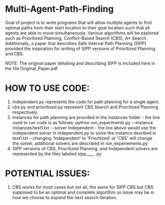 # Multi-Agent-Path-Finding
 Goal of project is to write programs that will allow multiple agents to find optimal paths from their start location to their goal location such that all agents are able to move simultaneously. Various algorithms will be explored such as Prioritized Planning, Conflict-Based Search (CBS), A* Search. Additionally, a paper that describes Safe Interval Path Planning (SIPP) provided the inspiration for writing of SIPP versions of Prioritized Planning and CBS.

NOTE: The original paper detailing and describing SIPP is included here in the file Original_Paper.pdf

# HOW TO USE CODE:
1. independent.py represents the code for path planning for a single agent. 
2. cbs.py and prioritized.py represent CBS Search and Prioritized Planning respectively.
3. Instances for path planning are provided in the instances folder
         - the line used to run code is as follows: python run_experiments.py --instance instances/test1.txt --solver Independent
         - the line above would use the independent solver in independent.py to solve the instance desribed in test1.txt
         - changing 'Independent' to 'Prioritized' or 'CBS' will change the solver, additional solvers are described in run_experiements.py
4. SIPP versions of CBS, Prioritized Planning, and Independent solvers are represented by the files labeled sipp____ .py


# POTENTIAL ISSUES:
1. CBS works for most cases but not all, the same for SIPP CBS but CBS supposed to be an optimal and complete algorithm so issue may be in how we choose to expand the next search iteration. 
